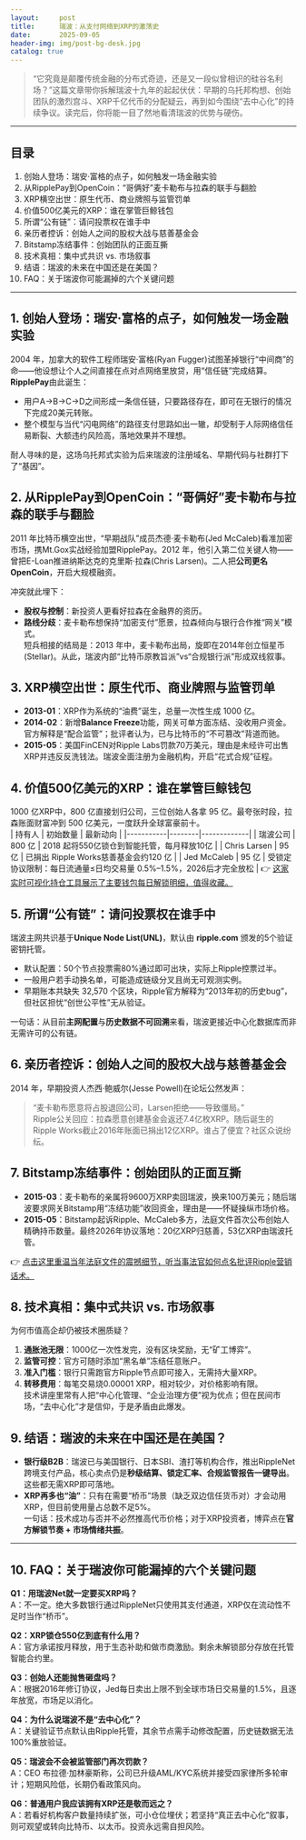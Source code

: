 ```yaml
---
layout:     post
title:      瑞波：从支付网络到XRP的激荡史
date:       2025-09-05
header-img: img/post-bg-desk.jpg
catalog: true
---
```


> “它究竟是颠覆传统金融的分布式奇迹，还是又一段似曾相识的硅谷名利场？”这篇文章带你拆解瑞波十九年的起起伏伏：早期的乌托邦构想、创始团队的激烈宫斗、XRP千亿代币的分配疑云，再到如今围绕“去中心化”的持续争议。读完后，你将能一目了然地看清瑞波的优势与硬伤。

---

## 目录
1. 创始人登场：瑞安·富格的点子，如何触发一场金融实验  
2. 从RipplePay到OpenCoin：“哥俩好”麦卡勒布与拉森的联手与翻脸  
3. XRP横空出世：原生代币、商业牌照与监管罚单  
4. 价值500亿美元的XRP：谁在掌管巨鲸钱包  
5. 所谓“公有链”：请问投票权在谁手中  
6. 亲历者控诉：创始人之间的股权大战与慈善基金会  
7. Bitstamp冻结事件：创始团队的正面互撕  
8. 技术真相：集中式共识 vs. 市场叙事  
9. 结语：瑞波的未来在中国还是在美国？  
10. FAQ：关于瑞波你可能漏掉的六个关键问题  

---

## 1. 创始人登场：瑞安·富格的点子，如何触发一场金融实验
2004 年，加拿大的软件工程师瑞安·富格(Ryan Fugger)试图革掉银行“中间商”的命——他设想让个人之间直接在点对点网络里放贷，用“信任链”完成结算。**RipplePay**由此诞生：  
- 用户A→B→C→D之间形成一条信任链，只要路径存在，即可在无银行的情况下完成20美元转账。  
- 整个模型与当代“闪电网络”的路径支付思路如出一辙，却受制于人际网络信任易断裂、大额违约风险高，落地效果并不理想。  

耐人寻味的是，这场乌托邦式实验为后来瑞波的注册域名、早期代码与社群打下了“基因”。

## 2. 从RipplePay到OpenCoin：“哥俩好”麦卡勒布与拉森的联手与翻脸
2011 年比特币横空出世，“早期战队”成员杰德·麦卡勒布(Jed McCaleb)看准加密市场，携Mt.Gox实战经验加盟RipplePay。2012 年，他引入第二位关键人物——曾把E-Loan推进纳斯达克的克里斯·拉森(Chris Larsen)。二人把**公司更名OpenCoin**，开启大规模融资。  

冲突就此埋下：  
- **股权与控制**：新投资人更看好拉森在金融界的资历。  
- **路线分歧**：麦卡勒布想保持“加密支付”愿景，拉森倾向与银行合作推“网关”模式。  
短兵相接的结局是：2013 年中，麦卡勒布出局，旋即在2014年创立恒星币(Stellar)。从此，瑞波内部“比特币原教旨派”vs“合规银行派”形成双线叙事。

## 3. XRP横空出世：原生代币、商业牌照与监管罚单
- **2013-01**：XRP作为系统的“油费”诞生，总量一次性生成 1000 亿。  
- **2014-02**：新增**Balance Freeze**功能，网关可单方面冻结、没收用户资金。官方解释是“配合监管”；批评者认为，已与比特币的“不可篡改”背道而驰。  
- **2015-05**：美国FinCEN对Ripple Labs罚款70万美元，理由是未经许可出售XRP并违反反洗钱法。瑞波全面注册为金融机构，开启“花式合规”征程。  

## 4. 价值500亿美元的XRP：谁在掌管巨鲸钱包
1000 亿XRP中，800 亿直接划归公司，三位创始人各拿 95 亿。最夸张时段，拉森账面财富冲到 500 亿美元，一度跃升全球富豪前十。  
| 持有人      | 初始数量  | 最新动向 |
|-----------|--------|-------------|
| 瑞波公司   | 800 亿 | 2018 起将550亿锁仓到智能托管，每月释放10亿 |
| Chris Larsen | 95 亿 | 已捐出 Ripple Works慈善基金会约120 亿 |
| Jed McCaleb | 95 亿 | 受锁定协议限制：每日流通量≤日均交易量 0.5%–1.5%，2026后才完全放松 |
👉 [这家实时可视化持仓工具展示了主要钱包每日解锁明细，值得收藏。](https://okxdog.com/)

## 5. 所谓“公有链”：请问投票权在谁手中
瑞波主网共识基于**Unique Node List(UNL)**，默认由 **ripple.com** 颁发的5个验证密钥托管。  
- 默认配置：50个节点投票需80%通过即可出块，实际上Ripple控票过半。  
- 一般用户若手动换名单，可能造成链级分叉且尚无可观测实例。  
- 早期账本共缺失 32,570 个区块，Ripple官方解释为“2013年初的历史bug”，但社区担忧“创世公平性”无从验证。  

一句话：从目前**主网配置**与**历史数据不可回溯**来看，瑞波更接近中心化数据库而非无需许可的公有链。

## 6. 亲历者控诉：创始人之间的股权大战与慈善基金会
2014 年，早期投资人杰西·鲍威尔(Jesse Powell)在论坛公然发声：      
> “麦卡勒布愿意将占股退回公司，Larsen拒绝——导致僵局。”  
Ripple公关回应：拉森愿意创建基金会返还7.4亿枚XRP。随后诞生的Ripple Works截止2016年账面已捐出12亿XRP。谁占了便宜？社区众说纷纭。

## 7. Bitstamp冻结事件：创始团队的正面互撕
- **2015-03**：麦卡勒布的亲属将9600万XRP卖回瑞波，换来100万美元；随后瑞波要求网关Bitstamp用“冻结功能”收回资金，理由是——怀疑操纵市场价格。  
- **2015-05**：Bitstamp起诉Ripple、McCaleb多方，法庭文件首次公布创始人精确持币数量。最终2026年协议落地：20亿XRP归慈善，53亿XRP由瑞波托管。  

👉 [点击这里重温当年法庭文件的震撼细节，听当事法官如何点名批评Ripple营销话术。](https://okxdog.com/)

## 8. 技术真相：集中式共识 vs. 市场叙事
为何市值高企却仍被技术圈质疑？  
1. **通胀池无限**：1000亿一次性发完，没有区块奖励，无“矿工博弈”。  
2. **监管可控**：官方可随时添加“黑名单”冻结任意账户。  
3. **准入门槛**：银行只需跑官方Ripple节点即可接入，无需持大量XRP。  
4. **转移费用**：每笔交易烧0.00001 XRP，相对较少，对价格影响有限。  
技术讲座里常有人把“中心化管理、“企业治理方便”视为优点；但在民间市场，“去中心化”才是信仰，于是矛盾由此爆发。

## 9. 结语：瑞波的未来在中国还是在美国？
- **银行级B2B**：瑞波已与美国银行、日本SBI、渣打等机构合作，推出RippleNet跨境支付产品，核心卖点仍是**秒级结算、锁定汇率、合规监管报告一键导出**。这些都无需XRP即可落地。  
- **XRP再多也“油”**：只有在需要“桥币”场景（缺乏双边信任货币对）才会动用XRP，但目前使用量占总数不足5%。  
一句话：技术成功与否并不必然推高代币价格；对于XRP投资者，博弈点在**官方解锁节奏 + 市场情绪共振**。  

---

## 10. FAQ：关于瑞波你可能漏掉的六个关键问题

**Q1：用瑞波Net就一定要买XRP吗？**  
A：不一定。绝大多数银行通过RippleNet只使用其支付通道，XRP仅在流动性不足时当作“桥币”。  

**Q2：XRP锁仓550亿到底有什么用？**  
A：官方承诺按月释放，用于生态补助和做市商激励。剩余未解锁部分存放在托管智能合约里。  

**Q3：创始人还能抛售砸盘吗？**  
A：根据2016年修订协议，Jed每日卖出上限不到全球市场日交易量的1.5%，且逐年放宽，市场足以消化。  

**Q4：为什么说瑞波不是“去中心化”？**  
A：关键验证节点默认由Ripple托管，其余节点需手动修改配置，历史链数据无法100%重放验证。  

**Q5：瑞波会不会被监管部门再次罚款？**  
A：CEO 布拉德·加林豪斯称，公司已升级AML/KYC系统并接受四家律所多轮审计；短期风险低，长期仍看政策风向。  

**Q6：普通用户我应该拥有XRP还是敬而远之？**  
A：若看好机构客户数量持续扩张，可小仓位埋伏；若坚持“真正去中心化”叙事，则可观望或转向比特币、以太币。投资永远需自担风险。